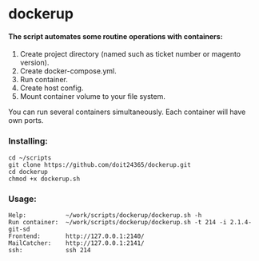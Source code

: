 # dockerup
#### The script automates some routine operations with containers:
1. Create project directory (named such as ticket number or magento version).
2. Create docker-compose.yml.
3. Run container.
4. Create host config.
5. Mount container volume to your file system.

You can run several containers simultaneously. Each container will have own ports.

### Installing: 
    cd ~/scripts
    git clone https://github.com/doit24365/dockerup.git
    cd dockerup
    chmod +x dockerup.sh

### Usage:
    Help:           ~/work/scripts/dockerup/dockerup.sh -h
    Run container:  ~/work/scripts/dockerup/dockerup.sh -t 214 -i 2.1.4-git-sd
    Frontend:       http://127.0.0.1:2140/
    MailCatcher:    http://127.0.0.1:2141/
    ssh:            ssh 214
   
